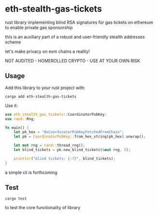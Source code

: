 # eth-stealth-gas-tickets

rust library implementing blind RSA signatures for gas tickets on ethereum to enable private gas sponsorship

this is an auxiliary part of a robust and user-friendly stealth addresses scheme

let's make privacy on evm chains a reality!

NOT AUDITED - HOMEROLLED CRYPTO - USE AT YOUR OWN RISK

## Usage

Add this library to your rust project with:

```
cargo add eth-stealth-gas-tickets
```

Use it:

```rust
use eth_stealth_gas_tickets::CoordinatorPubKey;
use rand::Rng;

fn main() {
    let pk_hex = "0xCoordinatorPubKeyFetchedFromChain";
    let pk = CoordinatorPubKey::from_hex_string(pk_hex).unwrap();

    let mut rng = rand::thread_rng();
    let blind_tickets = pk.new_blind_tickets(&mut rng, 5);

    println!("blind tickets: {:?}", blind_tickets);
}
```

a simple cli is forthcoming

## Test

```
cargo test
```

to test the core functionality of library

